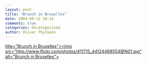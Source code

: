 ```yaml
---
layout: post
title: "Brunch in Bruxelles"
date: 2004-09-12 10:14
comments: true
categories: Uncategorized
author: Oliver Thylmann
---
```



[ title=&quot;Brunch in Bruxelles&quot;&gt;&lt;img src=&quot;http://www.flickr.com/photos/411715_44124468554@N01.jpg&quot; alt=&quot;Brunch in Bruxelles&quot;&gt;](http://www.flickr.com/photo.gne?id=411715)


